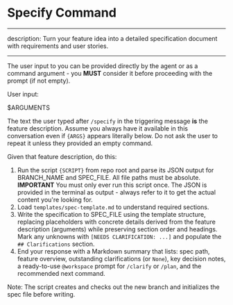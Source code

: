 # Specify Command

---

description: Turn your feature idea into a detailed specification document with requirements and user stories.

---

<!-- prompt-scripts
sh: scripts/bash/create-new-feature.sh --json "{ARGS}"
ps: scripts/powershell/create-new-feature.ps1 -Json "{ARGS}"

-->

The user input to you can be provided directly by the agent or as a command argument - you **MUST** consider it before proceeding with the prompt (if not empty).

User input:

$ARGUMENTS

The text the user typed after `/specify` in the triggering message **is** the feature description. Assume you always have it available in this conversation even if `{ARGS}` appears literally below. Do not ask the user to repeat it unless they provided an empty command.

Given that feature description, do this:

1. Run the script `{SCRIPT}` from repo root and parse its JSON output for BRANCH_NAME and SPEC_FILE. All file paths must be absolute.
  **IMPORTANT** You must only ever run this script once. The JSON is provided in the terminal as output - always refer to it to get the actual content you're looking for.
2. Load `templates/spec-template.md` to understand required sections.
3. Write the specification to SPEC_FILE using the template structure, replacing placeholders with concrete details derived from the feature description (arguments) while preserving section order and headings. Mark any unknowns with `[NEEDS CLARIFICATION: ...]` and populate the `## Clarifications` section.
4. End your response with a Markdown summary that lists: spec path, feature overview, outstanding clarifications (or `None`), key decision notes, a ready-to-use `@workspace` prompt for `/clarify` or `/plan`, and the recommended next command.

Note: The script creates and checks out the new branch and initializes the spec file before writing.
